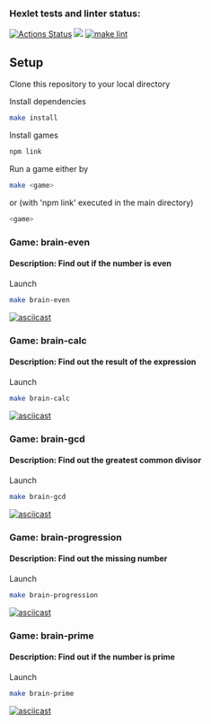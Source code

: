 ### Hexlet tests and linter status:
[![Actions Status](https://github.com/Takaiva/frontend-project-lvl1/workflows/hexlet-check/badge.svg)](https://github.com/Takaiva/frontend-project-lvl1/actions)
<a href="https://codeclimate.com/github/codeclimate/codeclimate/maintainability"><img src="https://api.codeclimate.com/v1/badges/a99a88d28ad37a79dbf6/maintainability" /></a>
[![make lint](https://github.com/Takaiva/frontend-project-lvl1/actions/workflows/linter-check.yml/badge.svg?branch=main)](https://github.com/Takaiva/frontend-project-lvl1/actions/workflows/linter-check.yml)

## Setup

Clone this repository to your local directory

Install dependencies

```sh
make install
```

Install games

```sh
npm link
```

Run a game either by

```sh
make <game>
```

or (with 'npm link' executed in the main directory)

```sh
<game>
```

### Game: brain-even

#### Description: Find out if the number is even

Launch

```sh
make brain-even
```

[![asciicast](https://asciinema.org/a/SbhptRjuLKbGSBCzP4FlS2cUu.svg)](https://asciinema.org/a/SbhptRjuLKbGSBCzP4FlS2cUu)

### Game: brain-calc

#### Description: Find out the result of the expression

Launch

```sh
make brain-calc
```

[![asciicast](https://asciinema.org/a/8gnCtBFze8GThGmuoy1KRkg6C.svg)](https://asciinema.org/a/8gnCtBFze8GThGmuoy1KRkg6C)

### Game: brain-gcd

#### Description: Find out the greatest common divisor

Launch

```sh
make brain-gcd
```

[![asciicast](https://asciinema.org/a/zAunCn6mgHZhS24rNy0QdXUpE.svg)](https://asciinema.org/a/zAunCn6mgHZhS24rNy0QdXUpE)

### Game: brain-progression

#### Description: Find out the missing number

Launch

```sh
make brain-progression
```

[![asciicast](https://asciinema.org/a/R4rFF3pTMgV7SVYqK0c6ylA35.svg)](https://asciinema.org/a/R4rFF3pTMgV7SVYqK0c6ylA35)

### Game: brain-prime

#### Description: Find out if the number is prime

Launch

```sh
make brain-prime
```

[![asciicast](https://asciinema.org/a/UHrkSmjiJuyCVisgnR3zVxaLQ.svg)](https://asciinema.org/a/UHrkSmjiJuyCVisgnR3zVxaLQ)
